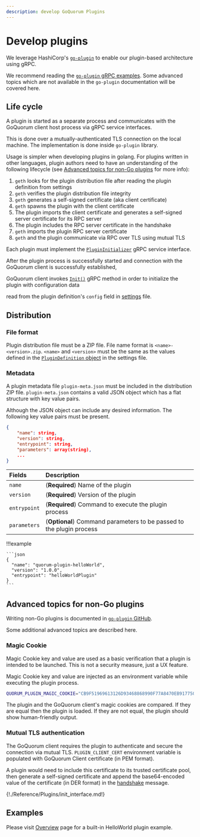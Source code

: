 ```yaml
---
description: develop GoQuorum Plugins
---
```


# Develop plugins

We leverage HashiCorp's [`go-plugin`](https://github.com/hashicorp/go-plugin) to enable our plugin-based architecture using gRPC.

We recommend reading the [`go-plugin` gRPC examples](https://github.com/hashicorp/go-plugin/tree/master/examples/grpc).
Some advanced topics which are not available in the `go-plugin` documentation will be covered here.

## Life cycle

A plugin is started as a separate process and communicates with the GoQuorum client host process via gRPC service interfaces.

This is done over a mutually-authenticated TLS connection on the local machine. The implementation is done inside `go-plugin`
library.

Usage is simpler when developing plugins in golang. For plugins written in other languages, plugin authors need to have
an understanding of the following lifecycle (see [Advanced topics for non-Go plugins](#advanced-topics-for-non-go-plugins) for more info):

1. `geth` looks for the plugin distribution file after reading the plugin definition from settings
1. `geth` verifies the plugin distribution file integrity
1. `geth` generates a self-signed certificate (aka client certificate)
1. `geth` spawns the plugin with the client certificate
1. The plugin imports the client certificate and generates a self-signed server certificate for its RPC server
1. The plugin includes the RPC server certificate in the handshake
1. `geth` imports the plugin RPC server certificate
1. `geth` and the plugin communicate via RPC over TLS using mutual TLS

Each plugin must implement the [`PluginInitializer`](#plugininitializer) gRPC service interface.

After the plugin process is successfully started and connection with the GoQuorum client is successfully established,

GoQuorum client invokes [`Init()`](#proto.PluginInitialization.Request) gRPC method in order to initialize the plugin with configuration data

read from the plugin definition's `config` field in [settings](Configure/Plugins.md) file.

## Distribution

### File format

Plugin distribution file must be a ZIP file. File name format is `<name>-<version>.zip`.
`<name>` and `<version>` must be the same as the values defined in the [`PluginDefinition` object](Configure/Plugins.md) in the settings file.

### Metadata

A plugin metadata file `plugin-meta.json` must be included in the distribution ZIP file.
`plugin-meta.json` contains a valid JSON object which has a flat structure with key value pairs.

Although the JSON object can include any desired information.
The following key value pairs must be present.

```json
{
    "name": string,
    "version": string,
    "entrypoint": string,
    "parameters": array(string),
    ...
}
```

| Fields       | Description                                                        |
|:-------------|:-------------------------------------------------------------------|
| `name`       | (**Required**) Name of the plugin                                    |
| `version`    | (**Required**) Version of the plugin                                 |
| `entrypoint` | (**Required**) Command to execute the plugin process                 |
| `parameters` | (**Optional**) Command parameters to be passed to the plugin process |

!!!example

    ```json
    {
      "name": "quorum-plugin-helloWorld",
      "version": "1.0.0",
      "entrypoint": "helloWorldPlugin"
    }
    ```

## Advanced topics for non-Go plugins

Writing non-Go plugins is documented in [`go-plugin` GitHub](https://github.com/hashicorp/go-plugin/blob/master/docs/guide-plugin-write-non-go.md).

Some additional advanced topics are described here.

### Magic Cookie

Magic Cookie key and value are used as a basic verification that a plugin is intended to be launched.
This is not a security measure, just a UX feature.

Magic Cookie key and value are injected as an environment variable while executing the plugin process.

```bash
QUORUM_PLUGIN_MAGIC_COOKIE="CB9F51969613126D93468868990F77A8470EB9177503C5A38D437FEFF7786E0941152E05C06A9A3313391059132A7F9CED86C0783FE63A8B38F01623C8257664"
```

The plugin and the GoQuorum client's magic cookies are compared.
If they are equal then the plugin is loaded.
If they are not equal, the plugin should show human-friendly output.

### Mutual TLS authentication

The GoQuorum client requires the plugin to authenticate and secure the connection via mutual TLS.
`PLUGIN_CLIENT_CERT` environment variable is populated with GoQuorum Client certificate (in PEM format).

A plugin would need to include this certificate to its trusted certificate pool, then
generate a self-signed certificate and append the base64-encoded value of the certificate (in DER format)
in the [handshake](https://github.com/hashicorp/go-plugin/blob/master/docs/internals.md#handshake) message.

{!./Reference/Plugins/init_interface.md!}

## Examples

Please visit [Overview](../Concepts/Plugins.md#example-helloworld-plugin) page for a built-in HelloWorld plugin example.
